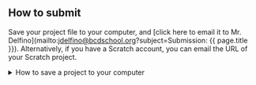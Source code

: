 ## How to submit

Save your project file to your computer, and [click here to email it to Mr. Delfino](mailto:jdelfino@bcdschool.org?subject=Submission: {{ page.title }}). Alternatively, if you have a Scratch account, you can email the URL of your Scratch project.

<details>
<summary>How to save a project to your computer</summary>

<img src="/assets/save_scratch_project.png" width="500px" alt="how to save scratch project">

</details>